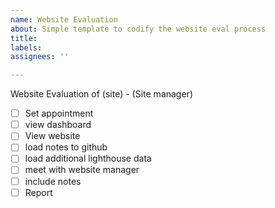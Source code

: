 ```yaml
---
name: Website Evaluation
about: Simple template to codify the website eval process
title: 
labels: 
assignees: ''

---
```


Website Evaluation of (site) - (Site manager)

- [ ] Set appointment
- [ ] view dashboard
- [ ] View website
- [ ] load notes to github
- [ ] load additional lighthouse data
- [ ] meet with website manager
- [ ] include notes
- [ ] Report
